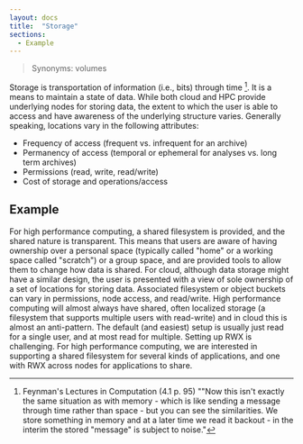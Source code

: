 ```yaml
---
layout: docs
title:  "Storage"
sections:
  - Example
---
```

 
> Synonyms: volumes

Storage is transportation of information (i.e., bits) through time [^1]. It is a means to maintain a state of data. While both cloud and HPC provide underlying nodes for storing data, the extent to which the user is able to access and have awareness of the underlying structure varies. Generally speaking, locations vary in the following attributes:

- Frequency of access (frequent vs. infrequent for an archive)
- Permanency of access (temporal or ephemeral for analyses vs. long term archives)
- Permissions (read, write, read/write)
- Cost of storage and operations/access


## Example

For high performance computing, a shared filesystem is provided, and the shared nature is transparent. This means that users are aware of having ownership over a personal space (typically called "home" or a working space called "scratch") or a group space, and are provided tools to allow them to change how data is shared. For cloud, although data storage might have a similar design, the user is presented with a view of sole ownership of a set of locations for storing data. Associated filesystem or object buckets can vary in permissions, node access, and read/write. High performance computing will almost always have shared, often localized storage (a filesystem that supports multiple users with read-write) and in cloud this is almost an anti-pattern. The default (and easiest) setup is usually just read for a single user, and at most read for multiple. Setting up RWX is challenging. For high performance computing, we are interested in supporting a shared filesystem for several kinds of applications, and one with RWX across nodes for applications to share.

[^1]: Feynman's Lectures in Computation (4.1 p. 95) ""Now this isn't exactly the same situation as with memory - which is like sending a message through time rather than space - but you can see the similarities. We store something in memory and at a later time we read it backout - in the interim the stored "message" is subject to noise."
